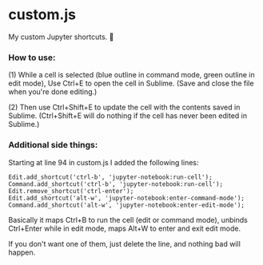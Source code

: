 custom.js
===============

My custom Jupyter shortcuts. 😬

### How to use:

(1) While a cell is selected (blue outline in command mode, green outline in edit mode), Use Ctrl+E to open the cell in Sublime. (Save and close the file when you're done editing.)

(2) Then use Ctrl+Shift+E to update the cell with the contents saved in Sublime. (Ctrl+Shift+E will do nothing if the cell has never been edited in Sublime.)



### Additional side things:

Starting at line 94 in custom.js I added the following lines:

```
Edit.add_shortcut('ctrl-b', 'jupyter-notebook:run-cell');
Command.add_shortcut('ctrl-b', 'jupyter-notebook:run-cell');
Edit.remove_shortcut('ctrl-enter');
Edit.add_shortcut('alt-w', 'jupyter-notebook:enter-command-mode');
Command.add_shortcut('alt-w', 'jupyter-notebook:enter-edit-mode');
```

Basically it maps Ctrl+B to run the cell (edit or command mode), unbinds Ctrl+Enter while in edit mode, maps Alt+W to enter and exit edit mode.

If you don't want one of them, just delete the line, and nothing bad will happen.
